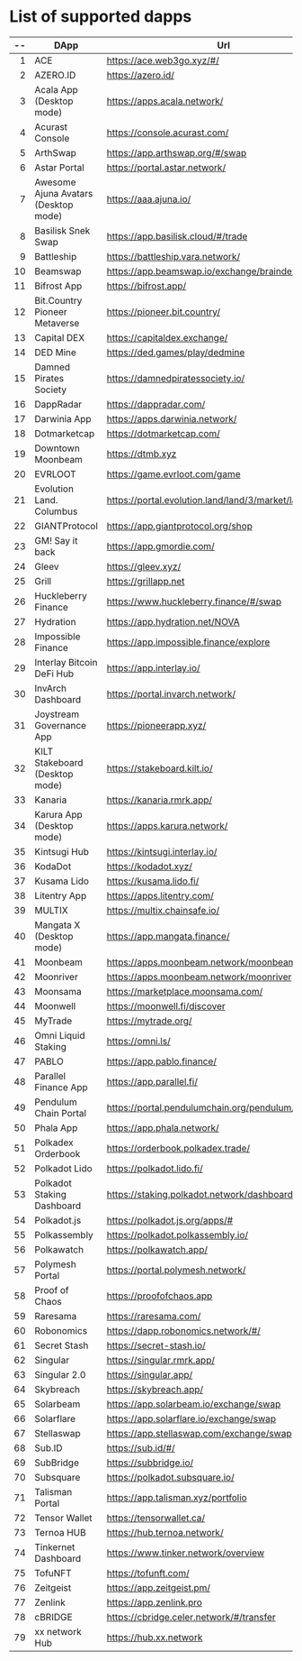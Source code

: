 
# List of supported dapps
| --  |                 DApp                 |                         Url                          |             Tags              |
| --: | ------------------------------------ | ---------------------------------------------------- | ----------------------------- |
|   1 | ACE                                  | https://ace.web3go.xyz/#/                            | utilities                     |
|   2 | AZERO.ID                             | https://azero.id/                                    | utilities                     |
|   3 | Acala App (Desktop mode)             | https://apps.acala.network/                          | bridge,dex,staking            |
|   4 | Acurast Console                      | https://console.acurast.com/                         | utilities                     |
|   5 | ArthSwap                             | https://app.arthswap.org/#/swap                      | dex,staking,evm               |
|   6 | Astar Portal                         | https://portal.astar.network/                        | bridge,staking,evm            |
|   7 | Awesome Ajuna Avatars (Desktop mode) | https://aaa.ajuna.io/                                | nft,gaming                    |
|   8 | Basilisk Snek Swap                   | https://app.basilisk.cloud/#/trade                   | bridge,dex                    |
|   9 | Battleship                           | https://battleship.vara.network/                     | gaming                        |
|  10 | Beamswap                             | https://app.beamswap.io/exchange/braindex            | bridge,dex,staking,evm        |
|  11 | Bifrost App                          | https://bifrost.app/                                 | bridge,crowdloans,dex,staking |
|  12 | Bit.Country Pioneer Metaverse        | https://pioneer.bit.country/                         | nft,staking,gaming            |
|  13 | Capital DEX                          | https://capitaldex.exchange/                         | dex,staking,evm               |
|  14 | DED Mine                             | https://ded.games/play/dedmine                       | gaming,nft                    |
|  15 | Damned Pirates Society               | https://damnedpiratessociety.io/                     | nft,evm,gaming                |
|  16 | DappRadar                            | https://dappradar.com/                               | social                        |
|  17 | Darwinia App                         | https://apps.darwinia.network/                       | staking                       |
|  18 | Dotmarketcap                         | https://dotmarketcap.com/                            | social                        |
|  19 | Downtown Moonbeam                    | https://dtmb.xyz                                     | evm,social                    |
|  20 | EVRLOOT                              | https://game.evrloot.com/game                        | nft,gaming                    |
|  21 | Evolution Land. Columbus             | https://portal.evolution.land/land/3/market/land     | nft,evm,gaming                |
|  22 | GIANTProtocol                        | https://app.giantprotocol.org/shop                   | utilities                     |
|  23 | GM! Say it back                      | https://app.gmordie.com/                             | social                        |
|  24 | Gleev                                | https://gleev.xyz/                                   | social                        |
|  25 | Grill                                | https://grillapp.net                                 | social                        |
|  26 | Huckleberry Finance                  | https://www.huckleberry.finance/#/swap               | bridge,dex,staking,evm        |
|  27 | Hydration                            | https://app.hydration.net/NOVA                       | bridge,dex                    |
|  28 | Impossible Finance                   | https://app.impossible.finance/explore               | dex,evm                       |
|  29 | Interlay Bitcoin DeFi Hub            | https://app.interlay.io/                             | bridge,staking,dex            |
|  30 | InvArch Dashboard                    | https://portal.invarch.network/                      | crowdloans,governance         |
|  31 | Joystream Governance App             | https://pioneerapp.xyz/                              | governance                    |
|  32 | KILT Stakeboard (Desktop mode)       | https://stakeboard.kilt.io/                          | staking                       |
|  33 | Kanaria                              | https://kanaria.rmrk.app/                            | nft                           |
|  34 | Karura App (Desktop mode)            | https://apps.karura.network/                         | bridge,dex,staking            |
|  35 | Kintsugi Hub                         | https://kintsugi.interlay.io/                        | bridge,staking,crowdloans     |
|  36 | KodaDot                              | https://kodadot.xyz/                                 | nft                           |
|  37 | Kusama Lido                          | https://kusama.lido.fi/                              | staking,evm                   |
|  38 | Litentry App                         | https://apps.litentry.com/                           | bridge,evm                    |
|  39 | MULTIX                               | https://multix.chainsafe.io/                         | utilities                     |
|  40 | Mangata X (Desktop mode)             | https://app.mangata.finance/                         | bridge                        |
|  41 | Moonbeam                             | https://apps.moonbeam.network/moonbeam               | bridge,staking,crowdloans,evm |
|  42 | Moonriver                            | https://apps.moonbeam.network/moonriver              | bridge,staking,crowdloans,evm |
|  43 | Moonsama                             | https://marketplace.moonsama.com/                    | nft,evm                       |
|  44 | Moonwell                             | https://moonwell.fi/discover                         | bridge,staking,evm            |
|  45 | MyTrade                              | https://mytrade.org/                                 | dex,staking,evm               |
|  46 | Omni Liquid Staking                  | https://omni.ls/                                     | bridge,staking                |
|  47 | PABLO                                | https://app.pablo.finance/                           | dex                           |
|  48 | Parallel Finance App                 | https://app.parallel.fi/                             | bridge,dex                    |
|  49 | Pendulum Chain Portal                | https://portal.pendulumchain.org/pendulum/dashboard  | utilities,staking             |
|  50 | Phala App                            | https://app.phala.network/                           | staking                       |
|  51 | Polkadex Orderbook                   | https://orderbook.polkadex.trade/                    | dex,utilities                 |
|  52 | Polkadot Lido                        | https://polkadot.lido.fi/                            | staking,evm                   |
|  53 | Polkadot Staking Dashboard           | https://staking.polkadot.network/dashboard#/overview | staking,utilities             |
|  54 | Polkadot.js                          | https://polkadot.js.org/apps/#                       | utilities                     |
|  55 | Polkassembly                         | https://polkadot.polkassembly.io/                    | governance                    |
|  56 | Polkawatch                           | https://polkawatch.app/                              | staking                       |
|  57 | Polymesh Portal                      | https://portal.polymesh.network/                     | utilities,staking,nft         |
|  58 | Proof of Chaos                       | https://proofofchaos.app                             | nft,governance                |
|  59 | Raresama                             | https://raresama.com/                                | nft                           |
|  60 | Robonomics                           | https://dapp.robonomics.network/#/                   | utilities                     |
|  61 | Secret Stash                         | https://secret-stash.io/                             | nft,utilities                 |
|  62 | Singular                             | https://singular.rmrk.app/                           | nft                           |
|  63 | Singular 2.0                         | https://singular.app/                                | nft                           |
|  64 | Skybreach                            | https://skybreach.app/                               | nft,evm,gaming                |
|  65 | Solarbeam                            | https://app.solarbeam.io/exchange/swap               | bridge,dex,staking,evm        |
|  66 | Solarflare                           | https://app.solarflare.io/exchange/swap              | bridge,dex,staking,evm        |
|  67 | Stellaswap                           | https://app.stellaswap.com/exchange/swap             | bridge,dex,staking,evm        |
|  68 | Sub.ID                               | https://sub.id/#/                                    | utilities                     |
|  69 | SubBridge                            | https://subbridge.io/                                | bridge,evm                    |
|  70 | Subsquare                            | https://polkadot.subsquare.io/                       | governance                    |
|  71 | Talisman Portal                      | https://app.talisman.xyz/portfolio                   | crowdloans,nft                |
|  72 | Tensor Wallet                        | https://tensorwallet.ca/                             | utilities,staking             |
|  73 | Ternoa HUB                           | https://hub.ternoa.network/                          | staking                       |
|  74 | Tinkernet Dashboard                  | https://www.tinker.network/overview                  | staking,bridge,crowdloans     |
|  75 | TofuNFT                              | https://tofunft.com/                                 | nft,evm                       |
|  76 | Zeitgeist                            | https://app.zeitgeist.pm/                            | utilities                     |
|  77 | Zenlink                              | https://app.zenlink.pro                              | dex,staking                   |
|  78 | cBRIDGE                              | https://cbridge.celer.network/#/transfer             | dex,evm,nft                   |
|  79 | xx network Hub                       | https://hub.xx.network                               | social,staking,utilities      |
